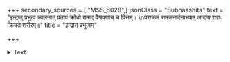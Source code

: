 +++
secondary_sources = [ "MSS_6028",]
jsonClass = "Subhaashita"
text = "इन्द्रात् प्रभुत्वं ज्वलनात् प्रतापं क्रोधो यमाद् वैश्रवणाच् च वित्तम्।  \nपराक्रमं रामजनार्दनाभ्याम् आदाय राज्ञः क्रियते शरीरम्॥"
title = "इन्द्रात् प्रभुत्वम्"

+++

<details><summary>Text</summary>

इन्द्रात् प्रभुत्वं ज्वलनात् प्रतापं क्रोधो यमाद् वैश्रवणाच् च वित्तम्।  
पराक्रमं रामजनार्दनाभ्याम् आदाय राज्ञः क्रियते शरीरम्॥
</details>
